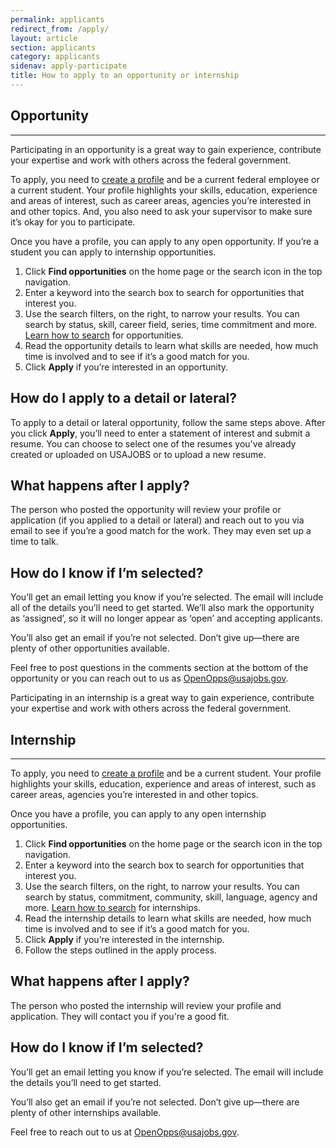 ```yaml
---
permalink: applicants
redirect_from: /apply/
layout: article
section: applicants
category: applicants
sidenav: apply-participate
title: How to apply to an opportunity or internship
---
```


## Opportunity
<hr>

Participating in an opportunity is a great way to gain experience, contribute your expertise and work with others across the federal government.

To apply, you need to [create a profile](../profile) and be a current federal employee or a current student. Your profile highlights your skills, education, experience and areas of interest, such as career areas, agencies you’re interested in and other topics. And, you also need to ask your supervisor to make sure it’s okay for you to participate.

Once you have a profile, you can apply to any open opportunity. If you’re a student you can apply to internship opportunities.

1. Click **Find opportunities** on the home page or the search icon in the top navigation.
2. Enter a keyword into the search box to search for opportunities that interest you.
3. Use the search filters, on the right, to narrow your results. You can search by status, skill, career field, series, time commitment and more. [Learn how to search](search) for opportunities.
4. Read the opportunity details to learn what skills are needed, how much time is involved and to see if it’s a good match for you.
5. Click **Apply** if you’re interested in an opportunity.

## How do I apply to a detail or lateral?

To apply to a detail or lateral opportunity, follow the same steps above. After you click **Apply**, you’ll need to enter a statement of interest and submit a resume. You can choose to select one of the resumes you've already created or uploaded on USAJOBS or to upload a new resume.

## What happens after I apply?

The person who posted the opportunity will review your profile or application (if you applied to a detail or lateral) and reach out to you via email to see if you’re a good match for the work. They may even set up a time to talk.

## How do I know if I’m selected?

You’ll get an email letting you know if you’re selected. The email will include all of the details you’ll need to get started. We’ll also mark the opportunity as ‘assigned’, so it will no longer appear as ‘open’ and accepting applicants.

You’ll also get an email if you’re not selected. Don’t give up—there are plenty of other opportunities available.

Feel free to post questions in the comments section at the bottom of the opportunity or you can reach out to us as OpenOpps@usajobs.gov.

Participating in an internship is a great way to gain experience, contribute your expertise and work with others across the federal government.

## Internship
<hr>

To apply, you need to [create a profile](../profile) and be a current student. Your profile highlights your skills, education, experience and areas of interest, such as career areas, agencies you’re interested in and other topics.

Once you have a profile, you can apply to any open internship opportunities.

1. Click **Find opportunities** on the home page or the search icon in the top navigation.
2. Enter a keyword into the search box to search for opportunities that interest you.
3. Use the search filters, on the right, to narrow your results. You can search by status, commitment, community, skill, language, agency and more. [Learn how to search](search) for internships.
4. Read the internship details to learn what skills are needed, how much time is involved and to see if it’s a good match for you.
5. Click **Apply** if you’re interested in the internship.
6. Follow the steps outlined in the apply process.

## What happens after I apply?

The person who posted the internship will review your profile and application. They will contact you if you're a good fit.

## How do I know if I’m selected?

You’ll get an email letting you know if you’re selected. The email will include the details you’ll need to get started.

You’ll also get an email if you’re not selected. Don’t give up—there are plenty of other internships available.

Feel free to reach out to us at OpenOpps@usajobs.gov.
